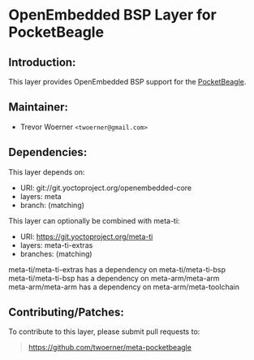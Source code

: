 OpenEmbedded BSP Layer for PocketBeagle
=======================================

Introduction:
------------
This layer provides OpenEmbedded BSP support for the
[PocketBeagle](https://www.beagleboard.org/boards/pocketbeagle-original).

Maintainer:
----------
* Trevor Woerner `<twoerner@gmail.com>`

Dependencies:
------------
This layer depends on:
* URI: git://git.yoctoproject.org/openembedded-core
* layers: meta
* branch: (matching)

This layer can optionally be combined with meta-ti:
* URI: https://git.yoctoproject.org/meta-ti
* layers: meta-ti-extras
* branches: (matching)

meta-ti/meta-ti-extras has a dependency on meta-ti/meta-ti-bsp   
meta-ti/meta-ti-bsp has a dependency on meta-arm/meta-arm   
meta-arm/meta-arm has a dependency on meta-arm/meta-toolchain

Contributing/Patches:
--------------------
To contribute to this layer, please submit pull requests to:
> https://github.com/twoerner/meta-pocketbeagle
